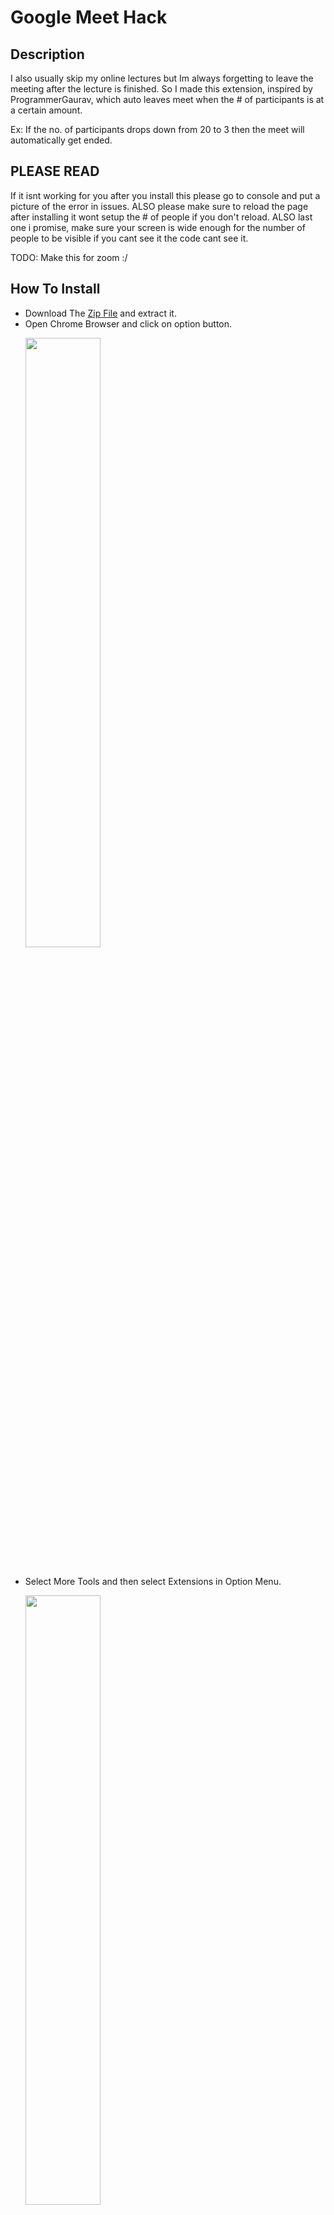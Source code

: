 # Google Meet Hack

## Description

I also usually skip my online lectures but Im always forgetting to leave the meeting after the lecture is finished.
So I made this extension, inspired by ProgrammerGaurav, which auto leaves meet when the # of participants is at a certain amount. 

Ex: If the no. of participants drops down from 20 to 3 then the meet will automatically get ended.

## PLEASE READ

If it isnt working for you after you install this please go to console and put a picture of the error in issues.
ALSO please make sure to reload the page after installing it wont setup the # of people if you don't reload.
ALSO last one i promise, make sure your screen is wide enough for the number of people to be visible if you cant see it the code cant see it.

TODO: 
Make this for zoom :/

## How To Install

-   Download The [Zip File](https://github.com/Yoxmo/GMHv3-Google-Meet-Hack/releases/download/ForTheDummies/GMHv3-Google-Meet-Hack.zip) and extract it.
-   Open Chrome Browser and click on option button.
     <p>
      <img src="https://raw.githubusercontent.com/ProgrammerGaurav/Google-Meet-Hack/master/img/howToInstall1.png" width="50%">
    </p>
    <br />
-   Select More Tools and then select Extensions in Option Menu.
     <p>
      <img src="https://raw.githubusercontent.com/ProgrammerGaurav/Google-Meet-Hack/master/img/howToInstall2.png" width="50%">
    </p>
     <br />
-   Turn On the Developer Mode.
     <p>
      <img src="https://raw.githubusercontent.com/ProgrammerGaurav/Google-Meet-Hack/master/img/howToInstall3.png" width="50%">
    </p>
     <br />
-   Click On Load Unpacked.
     <p>
      <img src="https://raw.githubusercontent.com/ProgrammerGaurav/Google-Meet-Hack/master/img/howToInstall4.png" width="50%">
    </p>
     <br />
-   Selected The Extracted <b>Google Meet Hack</b> Folder.
     <p>
      <img src="https://raw.githubusercontent.com/ProgrammerGaurav/Google-Meet-Hack/master/img/howToInstall5.png" width="50%">
    </p>
     <br />
-   Congratulation!! Your Extension is Installed.
     <p>
      <img src="https://raw.githubusercontent.com/ProgrammerGaurav/Google-Meet-Hack/master/img/howToInstall6.png" width="50%">
    </p>
    <br />

## How To Use

-   Select the no. of participant and click on confirm
     <p>
      <img src="https://raw.githubusercontent.com/ProgrammerGaurav/Google-Meet-Hack/master/img/howToUse1.png" width="50%">
    </p>
    <br />
-   Now Process is started or click on cancel to stop the extension.
     <p>
      <img src="https://raw.githubusercontent.com/ProgrammerGaurav/Google-Meet-Hack/master/img/howToUse2.png" width="50%">
    </p>
    <br />
-   You can Mute the site by right clicking on the Meet tab.
     <p>
      <img src="https://raw.githubusercontent.com/ProgrammerGaurav/Google-Meet-Hack/master/img/howToUse3.png" width="50%">
    </p>
    <br />
